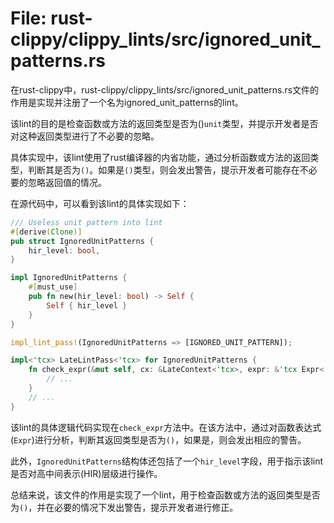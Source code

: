 # File: rust-clippy/clippy_lints/src/ignored_unit_patterns.rs

在rust-clippy中，rust-clippy/clippy_lints/src/ignored_unit_patterns.rs文件的作用是实现并注册了一个名为ignored_unit_patterns的lint。

该lint的目的是检查函数或方法的返回类型是否为()`unit`类型，并提示开发者是否对这种返回类型进行了不必要的忽略。

具体实现中，该lint使用了rust编译器的内省功能，通过分析函数或方法的返回类型，判断其是否为`()`。如果是`()`类型，则会发出警告，提示开发者可能存在不必要的忽略返回值的情况。

在源代码中，可以看到该lint的具体实现如下：

```rust
/// Useless unit pattern into lint
#[derive(Clone)]
pub struct IgnoredUnitPatterns {
    hir_level: bool,
}

impl IgnoredUnitPatterns {
    #[must_use]
    pub fn new(hir_level: bool) -> Self {
        Self { hir_level }
    }
}

impl_lint_pass!(IgnoredUnitPatterns => [IGNORED_UNIT_PATTERN]);

impl<'tcx> LateLintPass<'tcx> for IgnoredUnitPatterns {
    fn check_expr(&mut self, cx: &LateContext<'tcx>, expr: &'tcx Expr<'_>) {
        // ...
    }
    // ...
}
```

该lint的具体逻辑代码实现在`check_expr`方法中。在该方法中，通过对函数表达式(`Expr`)进行分析，判断其返回类型是否为`()`，如果是，则会发出相应的警告。

此外，`IgnoredUnitPatterns`结构体还包括了一个`hir_level`字段，用于指示该lint是否对高中间表示(HIR)层级进行操作。

总结来说，该文件的作用是实现了一个lint，用于检查函数或方法的返回类型是否为`()`，并在必要的情况下发出警告，提示开发者进行修正。

